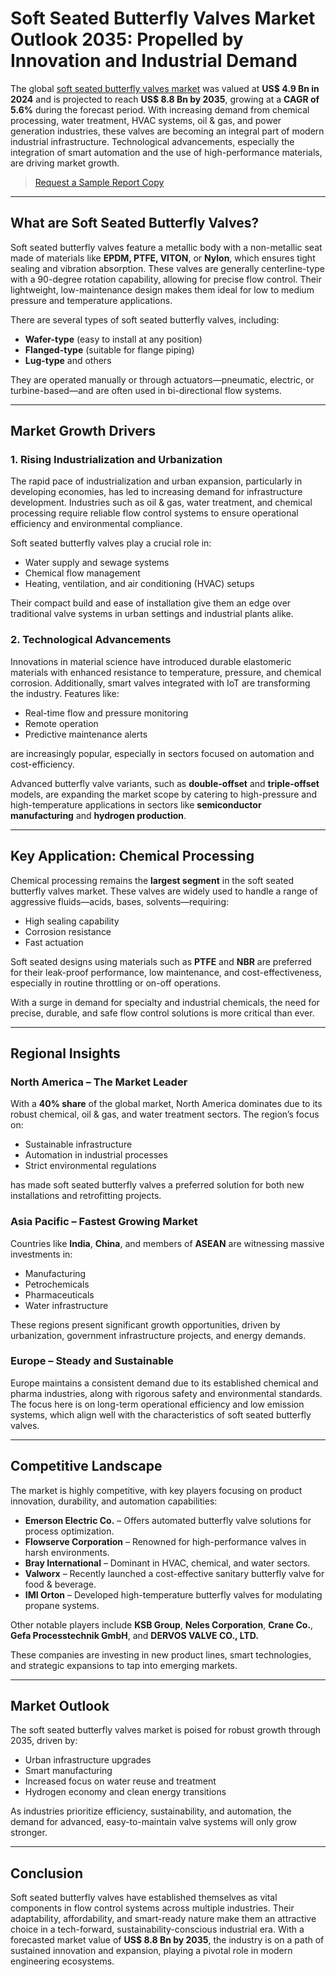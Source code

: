 
# Soft Seated Butterfly Valves Market Outlook 2035: Propelled by Innovation and Industrial Demand

The global [soft seated butterfly valves market](https://www.transparencymarketresearch.com/soft-seated-butterfly-valves-market.html) was valued at **US$ 4.9 Bn in 2024** and is projected to reach **US$ 8.8 Bn by 2035**, growing at a **CAGR of 5.6%** during the forecast period. With increasing demand from chemical processing, water treatment, HVAC systems, oil & gas, and power generation industries, these valves are becoming an integral part of modern industrial infrastructure. Technological advancements, especially the integration of smart automation and the use of high-performance materials, are driving market growth.

> [Request a Sample Report Copy](https://www.transparencymarketresearch.com/sample/sample.php?flag=S&rep_id=86140)

---

## What are Soft Seated Butterfly Valves?

Soft seated butterfly valves feature a metallic body with a non-metallic seat made of materials like **EPDM, PTFE, VITON**, or **Nylon**, which ensures tight sealing and vibration absorption. These valves are generally centerline-type with a 90-degree rotation capability, allowing for precise flow control. Their lightweight, low-maintenance design makes them ideal for low to medium pressure and temperature applications.

There are several types of soft seated butterfly valves, including:

- **Wafer-type** (easy to install at any position)  
- **Flanged-type** (suitable for flange piping)  
- **Lug-type** and others  

They are operated manually or through actuators—pneumatic, electric, or turbine-based—and are often used in bi-directional flow systems.

---

## Market Growth Drivers

### 1. Rising Industrialization and Urbanization

The rapid pace of industrialization and urban expansion, particularly in developing economies, has led to increasing demand for infrastructure development. Industries such as oil & gas, water treatment, and chemical processing require reliable flow control systems to ensure operational efficiency and environmental compliance.

Soft seated butterfly valves play a crucial role in:

- Water supply and sewage systems  
- Chemical flow management  
- Heating, ventilation, and air conditioning (HVAC) setups  

Their compact build and ease of installation give them an edge over traditional valve systems in urban settings and industrial plants alike.

### 2. Technological Advancements

Innovations in material science have introduced durable elastomeric materials with enhanced resistance to temperature, pressure, and chemical corrosion. Additionally, smart valves integrated with IoT are transforming the industry. Features like:

- Real-time flow and pressure monitoring  
- Remote operation  
- Predictive maintenance alerts  

are increasingly popular, especially in sectors focused on automation and cost-efficiency.

Advanced butterfly valve variants, such as **double-offset** and **triple-offset** models, are expanding the market scope by catering to high-pressure and high-temperature applications in sectors like **semiconductor manufacturing** and **hydrogen production**.

---

## Key Application: Chemical Processing

Chemical processing remains the **largest segment** in the soft seated butterfly valves market. These valves are widely used to handle a range of aggressive fluids—acids, bases, solvents—requiring:

- High sealing capability  
- Corrosion resistance  
- Fast actuation  

Soft seated designs using materials such as **PTFE** and **NBR** are preferred for their leak-proof performance, low maintenance, and cost-effectiveness, especially in routine throttling or on-off operations.

With a surge in demand for specialty and industrial chemicals, the need for precise, durable, and safe flow control solutions is more critical than ever.

---

## Regional Insights

### North America – The Market Leader

With a **40% share** of the global market, North America dominates due to its robust chemical, oil & gas, and water treatment sectors. The region’s focus on:

- Sustainable infrastructure  
- Automation in industrial processes  
- Strict environmental regulations  

has made soft seated butterfly valves a preferred solution for both new installations and retrofitting projects.

### Asia Pacific – Fastest Growing Market

Countries like **India**, **China**, and members of **ASEAN** are witnessing massive investments in:

- Manufacturing  
- Petrochemicals  
- Pharmaceuticals  
- Water infrastructure  

These regions present significant growth opportunities, driven by urbanization, government infrastructure projects, and energy demands.

### Europe – Steady and Sustainable

Europe maintains a consistent demand due to its established chemical and pharma industries, along with rigorous safety and environmental standards. The focus here is on long-term operational efficiency and low emission systems, which align well with the characteristics of soft seated butterfly valves.

---

## Competitive Landscape

The market is highly competitive, with key players focusing on product innovation, durability, and automation capabilities:

- **Emerson Electric Co.** – Offers automated butterfly valve solutions for process optimization.  
- **Flowserve Corporation** – Renowned for high-performance valves in harsh environments.  
- **Bray International** – Dominant in HVAC, chemical, and water sectors.  
- **Valworx** – Recently launched a cost-effective sanitary butterfly valve for food & beverage.  
- **IMI Orton** – Developed high-temperature butterfly valves for modulating propane systems.  

Other notable players include **KSB Group**, **Neles Corporation**, **Crane Co.**, **Gefa Processtechnik GmbH**, and **DERVOS VALVE CO., LTD.**

These companies are investing in new product lines, smart technologies, and strategic expansions to tap into emerging markets.

---

## Market Outlook

The soft seated butterfly valves market is poised for robust growth through 2035, driven by:

- Urban infrastructure upgrades  
- Smart manufacturing  
- Increased focus on water reuse and treatment  
- Hydrogen economy and clean energy transitions  

As industries prioritize efficiency, sustainability, and automation, the demand for advanced, easy-to-maintain valve systems will only grow stronger.

---

## Conclusion

Soft seated butterfly valves have established themselves as vital components in flow control systems across multiple industries. Their adaptability, affordability, and smart-ready nature make them an attractive choice in a tech-forward, sustainability-conscious industrial era. With a forecasted market value of **US$ 8.8 Bn by 2035**, the industry is on a path of sustained innovation and expansion, playing a pivotal role in modern engineering ecosystems.

